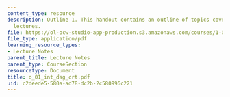 ```yaml
---
content_type: resource
description: Outline 1. This handout contains an outline of topics covered in course
  lectures.
file: https://ol-ocw-studio-app-production.s3.amazonaws.com/courses/1-054-mechanics-and-design-of-concrete-structures-spring-2004/c2deede5580aad78dc2b2c580996c221_o_01_int_dsg_crt.pdf
file_type: application/pdf
learning_resource_types:
- Lecture Notes
parent_title: Lecture Notes
parent_type: CourseSection
resourcetype: Document
title: o_01_int_dsg_crt.pdf
uid: c2deede5-580a-ad78-dc2b-2c580996c221
---
```

